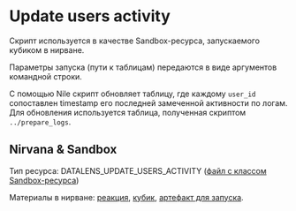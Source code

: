 # Update users activity

Скрипт используется в качестве Sandbox-ресурса, запускаемого кубиком в нирване.

Параметры запуска (пути к таблицам) передаются в виде аргументов командной строки.

С помощью Nile скрипт обновляет таблицу, где каждому `user_id` сопоставлен timestamp его последней замеченной активности по логам. Для обновления используется таблица, полученная скриптом `../prepare_logs`.

## Nirvana & Sandbox

Тип ресурса: DATALENS_UPDATE_USERS_ACTIVITY ([файл с классом Sandbox-ресурса](https://arcanum.yandex-team.ru/arc_vcs/sandbox/projects/datalens/resources/__init__.py))

Материалы в нирване: [реакция](https://reactor.yandex-team.ru/browse?selected=12994934), [кубик](https://nirvana.yandex-team.ru/operation/a2e7a2d1-d442-49cd-b7ec-7d12f5d3bb23/options), [артефакт для запуска](https://reactor.yandex-team.ru/browse?selected=12994868).
